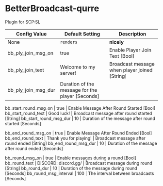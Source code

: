 # BetterBroadcast-qurre
Plugin for SCP:SL

Config Value | Default Setting | Description
------------ | --------------- | ------------
None | `renders` | **nicely**
bb_ply_join_msg_on | true | Enable Player Join Text [Bool]
bb_ply_join_text | Welcome to my server!| Broadcast message when player joined [String]
bb_ply_join_msg_dur | Duration of the message for the player [Seconds]

bb_start_round_msg_on | true | Enable Message After Round Started [Bool]
bb_start_round_text | Good luck! | Broadcast message after round started [String]
bb_start_round_msg_dur | 10 | Duration of the message after round started [Seconds]

bb_end_round_msg_on | true | Enable Message After Round Ended [Bool]
bb_end_round_text | Thank you for playing! | Broadcast message after round ended [String]
bb_end_round_msg_dur | 10 | Duration of the message after round ended [Seconds]

bb_round_msg_on | true | Enable messages during a round [Bool]
bb_round_text | DISCORD: discord.gg/ | Broadcast message during round [String]
bb_round_dur | 10 | Duration of the message during round [Seconds]
bb_round_msg_interval | 100 | The interval between broadcasts [Seconds]